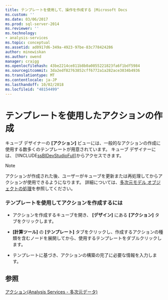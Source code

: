 ```yaml
---
title: テンプレートを使用して、操作を作成する |Microsoft Docs
ms.custom: ''
ms.date: 03/06/2017
ms.prod: sql-server-2014
ms.reviewer: ''
ms.technology:
- analysis-services
ms.topic: conceptual
ms.assetid: ad0917d6-349a-4923-97be-83c778424286
author: minewiskan
ms.author: owend
manager: craigg
ms.openlocfilehash: 43be2214ce811b8b0a0855221823fa6f1bdf5984
ms.sourcegitcommit: 3da2edf82763852cff6772a1a282ace3034b4936
ms.translationtype: MT
ms.contentlocale: ja-JP
ms.lasthandoff: 10/02/2018
ms.locfileid: "48154499"
---
```

# <a name="use-a-template-to-create-an-action"></a>テンプレートを使用したアクションの作成
  キューブ デザイナーの **[アクション]** ビューには、一般的なアクションの作成に使用する数多くのテンプレートが用意されています。 キューブ デザイナーには、 [!INCLUDE[ssBIDevStudioFull](../../includes/ssbidevstudiofull-md.md)]からアクセスできます。  
  
> [!NOTE]  
>  アクションが作成された後、ユーザーがキューブを更新または再処理してからアクションが使用できるようになります。 詳細については、[多次元モデル オブジェクトの処理](processing-a-multidimensional-model-analysis-services.md)を参照してください。  
  
### <a name="to-use-a-template-to-create-an-action"></a>テンプレートを使用してアクションを作成するには  
  
-   アクションを作成するキューブを開き、 **[デザイン]** にある **[アクション]** タブをクリックします。  
  
-   **[計算ツール]** の **[テンプレート]** タブをクリックし、作成するアクションの種類を含むノードを展開してから、使用するテンプレートをダブルクリックします。  
  
-   テンプレートに基づき、アクションの構築の完了に必要な情報を入力します。  
  
## <a name="see-also"></a>参照  
 [アクション&#40;Analysis Services - 多次元データ&#41;](actions-analysis-services-multidimensional-data.md)  
  
  
